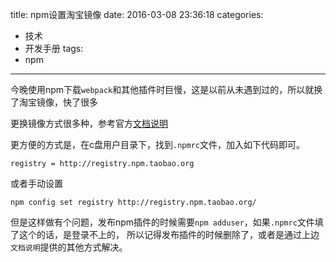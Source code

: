 title: npm设置淘宝镜像
date: 2016-03-08 23:36:18
categories:
- 技术
- 开发手册
tags:
- npm
---

今晚使用npm下载`webpack`和其他插件时巨慢，这是以前从未遇到过的，所以就换了淘宝镜像，快了很多

更换镜像方式很多种，参考官方[文档说明](http://npm.taobao.org/)

更方便的方式是，在c盘用户目录下，找到`.npmrc`文件，加入如下代码即可。

```
registry = http://registry.npm.taobao.org
```

或者手动设置

	npm config set registry http://registry.npm.taobao.org/




但是这样做有个问题，发布npm插件的时候需要`npm adduser`，如果`.npmrc`文件填了这个的话，是登录不上的，
所以记得发布插件的时候删除了，或者是通过上边`文档说明`提供的其他方式解决。